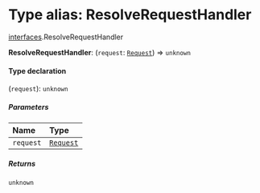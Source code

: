 # Type alias: ResolveRequestHandler

[interfaces](/en/auto-docs/editor/modules/interfaces.md).ResolveRequestHandler

**ResolveRequestHandler**: (`request`: [`Request`](/en/auto-docs/editor/interfaces/interfaces.Request.md)) => `unknown`

#### Type declaration

(`request`): `unknown`

##### Parameters

| Name | Type |
| :------ | :------ |
| `request` | [`Request`](/en/auto-docs/editor/interfaces/interfaces.Request.md) |

##### Returns

`unknown`
